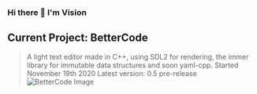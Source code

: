 ### Hi there 👋 I'm Vision

## Current Project: BetterCode
> A light text editor made in C++, using SDL2 for rendering, the immer library for immutable data structures and soon yaml-cpp.
> Started November 19th 2020
> Latest version: 0.5 pre-release
![BetterCode Image](image.jpeg)
